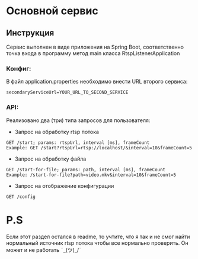 # Основной сервис

## Инструкция

Сервис выполнен в виде приложения на Spring Boot, соответственно точка входа в программу метод main класса RtspListenerApplication

### Конфиг:

В файл application.properties необходимо внести URL второго сервиса:

```
secondaryServiceUrl=YOUR_URL_TO_SECOND_SERVICE
```


### API:

Реализовано два (три) типа запросов для пользователя:

- Запрос на обработку rtsp потока

```
GET /start; params: rtspUrl, interval [ms], frameCount 
Example: GET /start?rtspUrl=rtsp://localhost/&interval=10&frameCount=5
``` 

- Запрос на обработку файла

```
GET /start-for-file; params: path, interval [ms], frameCount
Example: /start-for-file?path=video.mkv&interval=10&frameCount=5
```

- Запрос на отображение конфигурации

```
GET /config
```

# P.S

Если этот раздел остался в readme, то учтите, что я так и не смог найти нормальный источник rtsp потока чтобы все нормально проверить. Он может и не работать ¯\_(ツ)_/¯ 

